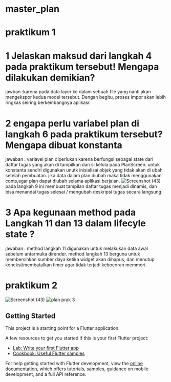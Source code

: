 # master_plan
# praktikum 1 
# 1 Jelaskan maksud dari langkah 4 pada praktikum tersebut! Mengapa dilakukan demikian?
jawban :karena pada data layer ke dalam sebuah file yang nanti akan mengekspor kedua model tersebut. Dengan begitu, proses impor akan lebih ringkas seiring berkembangnya aplikasi.
# 2 engapa perlu variabel plan di langkah 6 pada praktikum tersebut? Mengapa dibuat konstanta
jawaban : variavel plan diperlukan karena berfungsi sebagai state dari daftar tugas yang akan di tampilkan dan si kelola pada PlanScreen. untuk konstanta sendiri digunakan unutk inisialisai objek yang tidak akan di ubah setelah pembuatan. jika data dalam plan diubah maka tidak menggunakan conts,agar plan dapat diubah selama aplikasi berjalan.
![Screenshot (43)](https://github.com/user-attachments/assets/49ec0344-5491-48b2-86a5-5a6f1cc6b497)
pada langkah 9 ini membuat tampilan daftar tugas menjadi dinamis, dan bisa menandai tugas selesai / mengubah deskripsi tugas secara langsung.
# 3 Apa kegunaan method pada Langkah 11 dan 13 dalam lifecyle state ?
jawaban : method langkah 11 digunakan untuk melakukan data awal sebelum antarmuka dirender. method langkah 13 berguna untuk membersihkan sumber daya ketika widget akan dihapus, dan menutup koneksi/membatalkan timer agar tidak terjadi kebocoran memmori.

# praktikum 2
![Screenshot (43)](https://github.com/user-attachments/assets/49ec0344-5491-48b2-86a5-5a6f1cc6b497)
![plan prak 3](https://github.com/user-attachments/assets/f08840cd-7322-46bf-9c79-e6e24e74ded2)


## Getting Started

This project is a starting point for a Flutter application.

A few resources to get you started if this is your first Flutter project:

- [Lab: Write your first Flutter app](https://docs.flutter.dev/get-started/codelab)
- [Cookbook: Useful Flutter samples](https://docs.flutter.dev/cookbook)

For help getting started with Flutter development, view the
[online documentation](https://docs.flutter.dev/), which offers tutorials,
samples, guidance on mobile development, and a full API reference.
